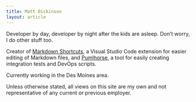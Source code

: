 ```yaml
---
title: Matt Dickinson
layout: article
---
```


<span class="booming-voice">Developer by day, developer by night</span> after the kids are asleep. Don’t worry, I do other stuff too.

Creator of [Markdown Shortcuts](https://github.com/mdickin/vscode-markdown-shortcuts), a Visual Studio Code extension for easier editing of Markdown files, and [Pumlhorse](http://pumlhorse.com), a tool for easily creating integration tests and DevOps scripts.

Currently working in the Des Moines area.

Unless otherwise stated, all views on this site are my own and not representative of any current or previous employer.
